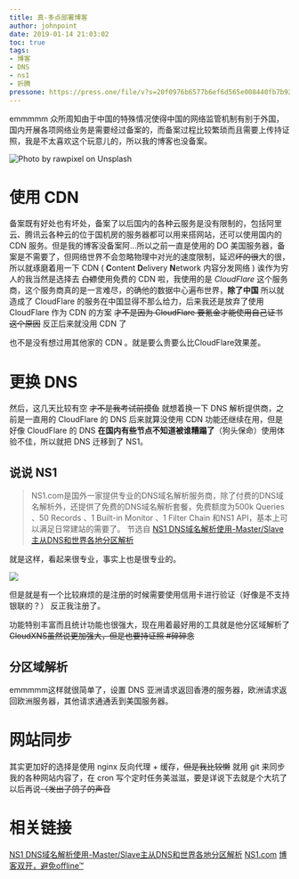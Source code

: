 ```yaml
---
title: 真-多点部署博客
author: johnpoint
date: 2019-01-14 21:03:02
toc: true
tags:
- 博客
- DNS
- ns1
- 折腾
pressone: https://press.one/file/v?s=20f0976b6577b6ef6d565e008440fb7b927b8556c63648d9d8ec9a91e0b099ff5aa18790f1561657974b9d2d3772235bb2c65d7fe882ff651acfd2741bf15bcf01&h=87417fa3a4fd672d29bf48053fed4e5b22cb64e0cef52f6d1379d5a8a46b530c&a=79a3a060a7faa9dfc9b8b4e0a59bf3ebac305f78&v=3&f=P1
---
```


emmmmm 众所周知由于中国的特殊情况使得中国的网络监管机制有别于外国，国内开展各项网络业务是需要经过备案的，而备案过程比较繁琐而且需要上传持证照，我是不太喜欢这个玩意儿的，所以我的博客也没备案。
<!--more-->

![Photo by rawpixel on Unsplash](https://cdn.lvcshu.workers.dev/img/20190309001.jpg)
# 使用 CDN
备案既有好处也有坏处，备案了以后国内的各种云服务是没有限制的，包括阿里云、腾讯云各种云的位于国机房的服务器都可以用来搭网站，还可以使用国内的 CDN 服务。但是我的博客没备案阿...所以之前一直是使用的 DO 美国服务器，备案是不需要了，但网络世界不会忽略物理中对光的速度限制，延迟~~坏的很~~大的很，所以就琢磨着用一下 CDN ( **C**ontent **D**elivery **N**etwork 内容分发网络 ) 诶作为穷人的我当然是选择去 ~~白嫖~~使用免费的 CDN 啦，我使用的是 *CloudFlare* 这个服务商，这个服务商真的是一言难尽，的确他的数据中心遍布世界，**除了中国** 所以就造成了 CloudFlare 的服务在中国显得不那么给力，后来我还是放弃了使用 CloudFlare 作为 CDN 的方案 ~~才不是因为 CloudFlare 要氪金才能使用自己证书这个原因~~ 反正后来就没用 CDN 了

也不是没有想过用其他家的 CDN 。就是要么贵要么比CloudFlare效果差。

# 更换 DNS

然后，这几天比较有空 ~~才不是我考试前摸鱼~~ 就想着换一下 DNS 解析提供商，之前是一直用的 CloudFlare 的 DNS 后来就算没使用 CDN 功能还继续在用，但是好像 CloudFlare 的 DNS **在国内有些节点不知道被谁糟蹋了**（狗头保命）使用体验不佳，所以就把 DNS 迁移到了 NS1。

## 说说 NS1

>NS1.com是国外一家提供专业的DNS域名解析服务商，除了付费的DNS域名解析外，还提供了免费的DNS域名解析套餐，免费额度为500k Queries 、50 Records 、1 Built-in Monitor 、1 Filter Chain 和NS1 API，基本上可以满足日常建站的需要了。
>节选自 [NS1 DNS域名解析使用-Master/Slave主从DNS和世界各地分区解析](https://wzfou.com/ns1-dns/)

就是这样，看起来很专业，事实上也是很专业的。

![](https://cdn.lvcshu.workers.dev/img/20190114002.jpg)

但是就是有一个比较麻烦的是注册的时候需要使用信用卡进行验证（好像是不支持银联的？） 反正我注册了。

功能特别丰富而且统计功能也很强大，现在用着最好用的工具就是他分区域解析了 ~~CloudXNS虽然说更加强大，但是也要持证照 #碎碎念~~

## 分区域解析

emmmmm这样就很简单了，设置 DNS 亚洲请求返回香港的服务器，欧洲请求返回欧洲服务器，其他请求通通丢到美国服务器。

# 网站同步

其实更加好的选择是使用 nginx 反向代理 + 缓存，~~但是我比较懒~~ 就用 git 来同步我的各种网站内容了，在 cron 写个定时任务美滋滋，要是详说下去就是个大坑了以后再说~~（发出了鸽子的声音~~

# 相关链接

[NS1 DNS域名解析使用-Master/Slave主从DNS和世界各地分区解析](https://wzfou.com/ns1-dns/)
[NS1.com](https://ns1.com/)
[博客双开，避免offline™](https://blog.lvcshu.com/2018/08/07/%E5%8D%9A%E5%AE%A2%E5%8F%8C%E5%BC%80%EF%BC%8C%E9%81%BF%E5%85%8Doffline%E2%84%A2/)
